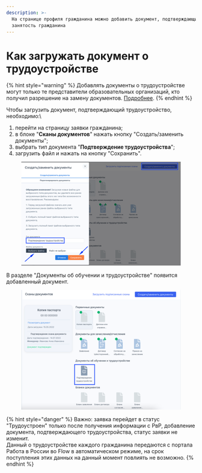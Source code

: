 ```yaml
---
description: >-
  На странице профиля гражданина можно добавить документ, подтверждающий
  занятость гражданина
---
```


# Как загружать документ о трудоустройстве

{% hint style="warning" %}
Добавлять документы о трудоустройстве могут только те представители образовательных организаций, кто получил разрешение на замену документов. [Подробнее](proverka-dokumentov/zamena-dokumentov.md).
{% endhint %}

Чтобы загрузить документ, подтверждающий трудоустройство, необходимо:\


1. перейти на страницу заявки гражданина;
2. в блоке "**Сканы документов**" нажать кнопку "Создать/заменить документы";&#x20;
3. выбрать тип документа "**Подтверждение трудоустройства**";
4. загрузить файл и  нажать на кнопку "Сохранить".

<figure><img src=".gitbook/assets/image (3) (1).png" alt=""><figcaption></figcaption></figure>

В разделе "Документы об обучении и трудоустройстве" появится добавленный документ.

<figure><img src=".gitbook/assets/image (1).png" alt=""><figcaption></figcaption></figure>

{% hint style="danger" %}
Важно: заявка перейдет в статус "Трудоустроен" только после получения информации с РвР, добавление документа, подтверждающего трудоустройства, статус заявки не изменит.\
Данный о трудоустройстве каждого гражданина передаются с портала Работа в России во Flow в  автоматическом режиме, на срок поступления этих данных на данный момент повлиять не возможно.&#x20;
{% endhint %}

&#x20;

